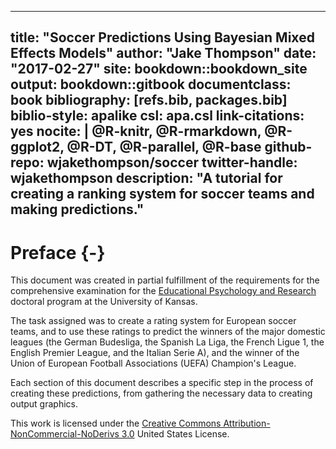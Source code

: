 
--- 
title: "Soccer Predictions Using Bayesian Mixed Effects Models"
author: "Jake Thompson"
date: "2017-02-27"
site: bookdown::bookdown_site
output: bookdown::gitbook
documentclass: book
bibliography: [refs.bib, packages.bib]
biblio-style: apalike
csl: apa.csl
link-citations: yes
nocite: |
  @R-knitr, @R-rmarkdown, @R-ggplot2, @R-DT, @R-parallel, @R-base
github-repo: wjakethompson/soccer
twitter-handle: wjakethompson
description: "A tutorial for creating a ranking system for soccer teams and making predictions."
---

# Preface {-}

This document was created in partial fulfillment of the requirements for the comprehensive examination for the [Educational Psychology and Research](http://epsy.ku.edu/academics/educational-psychology-research/phd/program-faculty) doctoral program at the University of Kansas.

The task assigned was to create a rating system for European soccer teams, and to use these ratings to predict the winners of the major domestic leagues (the German Budesliga, the Spanish La Liga, the French Ligue 1, the English Premier League, and the Italian Serie A), and the winner of the Union of European Football Associations (UEFA) Champion's League.

Each section of this document describes a specific step in the process of creating these predictions, from gathering the necessary data to creating output graphics.

This work is licensed under the [Creative Commons Attribution-NonCommercial-NoDerivs 3.0](http://creativecommons.org/licenses/by-nc-nd/3.0/us/) United States License. 


